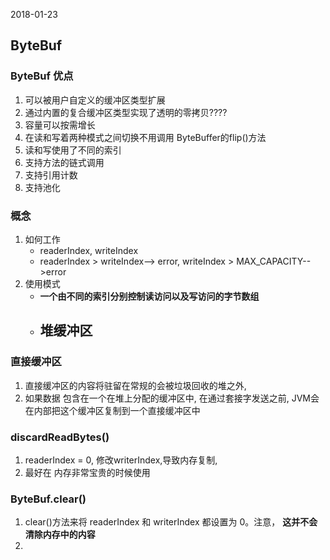 2018-01-23

## ByteBuf

### ByteBuf 优点
1. 可以被用户自定义的缓冲区类型扩展
2. 通过内置的复合缓冲区类型实现了透明的零拷贝????
3. 容量可以按需增长
4. 在读和写着两种模式之间切换不用调用 ByteBuffer的flip()方法
5. 读和写使用了不同的索引
6. 支持方法的链式调用
7. 支持引用计数
8. 支持池化

### 概念
1. 如何工作
    - readerIndex, writeIndex
    - readerIndex > writeIndex--> error, writeIndex > MAX_CAPACITY-->error
2. 使用模式
    - **一个由不同的索引分别控制读访问以及写访问的字节数组**
    - 堆缓冲区
        - 


### 直接缓冲区
1. 直接缓冲区的内容将驻留在常规的会被垃圾回收的堆之外,
2. 如果数据 包含在一个在堆上分配的缓冲区中, 在通过套接字发送之前, JVM会在内部把这个缓冲区复制到一个直接缓冲区中


### discardReadBytes()
1. readerIndex = 0, 修改writerIndex,导致内存复制,
2. 最好在 内存非常宝贵的时候使用

### ByteBuf.clear()
1. clear()方法来将 readerIndex 和 writerIndex 都设置为 0。注意， **这并不会清除内存中的内容**
2.  